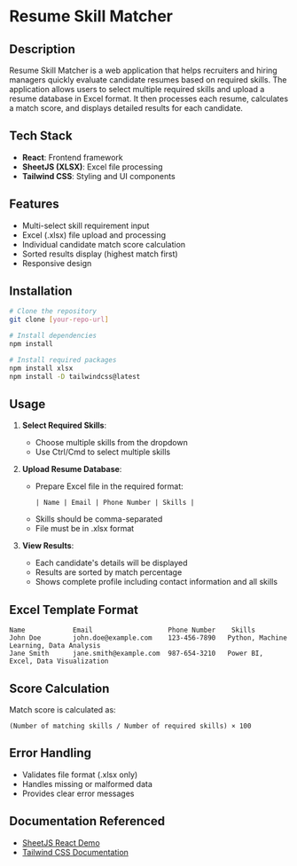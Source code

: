 # Resume Skill Matcher

## Description
Resume Skill Matcher is a web application that helps recruiters and hiring managers quickly evaluate candidate resumes based on required skills. The application allows users to select multiple required skills and upload a resume database in Excel format. It then processes each resume, calculates a match score, and displays detailed results for each candidate.

## Tech Stack
- **React**: Frontend framework
- **SheetJS (XLSX)**: Excel file processing
- **Tailwind CSS**: Styling and UI components

## Features
- Multi-select skill requirement input
- Excel (.xlsx) file upload and processing
- Individual candidate match score calculation
- Sorted results display (highest match first)
- Responsive design

## Installation
```bash
# Clone the repository
git clone [your-repo-url]

# Install dependencies
npm install

# Install required packages
npm install xlsx
npm install -D tailwindcss@latest
```

## Usage
1. **Select Required Skills**:
   - Choose multiple skills from the dropdown
   - Use Ctrl/Cmd to select multiple skills

2. **Upload Resume Database**:
   - Prepare Excel file in the required format:
     ```
     | Name | Email | Phone Number | Skills |
     ```
   - Skills should be comma-separated
   - File must be in .xlsx format

3. **View Results**:
   - Each candidate's details will be displayed
   - Results are sorted by match percentage
   - Shows complete profile including contact information and all skills

## Excel Template Format
```
Name            Email                   Phone Number    Skills
John Doe        john.doe@example.com    123-456-7890   Python, Machine Learning, Data Analysis
Jane Smith      jane.smith@example.com  987-654-3210   Power BI, Excel, Data Visualization
```

## Score Calculation
Match score is calculated as:
```
(Number of matching skills / Number of required skills) × 100
```

## Error Handling
- Validates file format (.xlsx only)
- Handles missing or malformed data
- Provides clear error messages

## Documentation Referenced
- [SheetJS React Demo](https://docs.sheetjs.com/docs/demos/frontend/react/)
- [Tailwind CSS Documentation](https://tailwindcss.com/docs)

